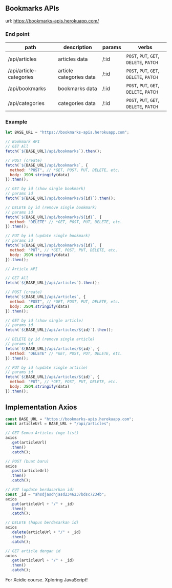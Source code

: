 ## Bookmarks APIs

url: https://bookmarks-apis.herokuapp.com/

### End point

| path                    | description             | params | verbs                                   |
| ----------------------- | ----------------------- | ------ | --------------------------------------- |
| /api/articles           | articles data           | /:id   | `POST`, `PUT`, `GET`, `DELETE`, `PATCH` |
| /api/article-categories | article categories data | /:id   | `POST`, `PUT`, `GET`, `DELETE`, `PATCH` |
| /api/bookmarks          | bookmarks data          | /:id   | `POST`, `PUT`, `GET`, `DELETE`, `PATCH` |
| /api/categories         | categories data         | /:id   | `POST`, `PUT`, `GET`, `DELETE`, `PATCH` |

### Example

```javascript
let BASE_URL = "https://bookmarks-apis.herokuapp.com";

// Bookmark API
// GET All
fetch(`${BASE_URL}/api/bookmarks`).then();

// POST (create)
fetch(`${BASE_URL}/api/bookmarks`, {
  method: "POST", // *GET, POST, PUT, DELETE, etc.
  body: JSON.stringify(data)
}).then();

// GET by id (show single bookmark)
// params id
fetch(`${BASE_URL}/api/bookmarks/${id}`).then();

// DELETE by id (remove single bookmark)
// params id
fetch(`${BASE_URL}/api/bookmarks/${id}`, {
  method: "DELETE" // *GET, POST, PUT, DELETE, etc.
}).then();

// PUT by id (update single bookmark)
// params id
fetch(`${BASE_URL}/api/bookmarks/${id}`, {
  method: "PUT", // *GET, POST, PUT, DELETE, etc.
  body: JSON.stringify(data)
}).then();

// Article API

// GET All
fetch(`${BASE_URL}/api/articles`).then();

// POST (create)
fetch(`${BASE_URL}/api/articles`, {
  method: "POST", // *GET, POST, PUT, DELETE, etc.
  body: JSON.stringify(data)
}).then();

// GET by id (show single article)
// params id
fetch(`${BASE_URL}/api/articles/${id}`).then();

// DELETE by id (remove single article)
// params id
fetch(`${BASE_URL}/api/articles/${id}`, {
  method: "DELETE" // *GET, POST, PUT, DELETE, etc.
}).then();

// PUT by id (update single article)
// params id
fetch(`${BASE_URL}/api/articles/${id}`, {
  method: "PUT", // *GET, POST, PUT, DELETE, etc.
  body: JSON.stringify(data)
}).then();
```

## Implementation Axios

```javascript
const BASE_URL = "https://bookmarks-apis.herokuapp.com";
const articleUrl = BASE_URL + "/api/articles";

// GET Semua Articles (nge list)
axios
  .get(articleUrl)
  .then()
  .catch();

// POST (buat baru)
axios
  .post(articleUrl)
  .then()
  .catch();

// PUT (update berdasarkan id)
const _id = "ahsdjasdhjasd2346237bdsc7234b";
axios
  .put(articleUrl + "/" + _id)
  .then()
  .catch();

// DELETE (hapus berdasarkan id)
axios
  .delete(articleUrl + "/" + _id)
  .then()
  .catch();

// GET article dengan id
axios
  .get(articleUrl + "/" + _id)
  .then()
  .catch();
```

For Xcidic course. Xploring JavaScript!
